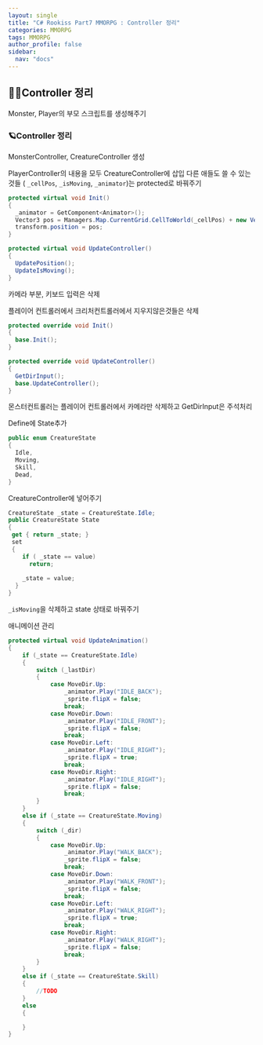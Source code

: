 ```yaml
---
layout: single
title: "C# Rookiss Part7 MMORPG : Controller 정리"
categories: MMORPG
tags: MMORPG
author_profile: false
sidebar:
  nav: "docs"
---
```



## 🙇‍♀️Controller 정리


Monster, Player의 부모 스크립트를 생성해주기


### 🪐Controller 정리


MonsterController, CreatureController 생성


PlayerController의 내용을 모두 CreatureController에 삽입
다른 애들도 쓸 수 있는 것들 ( `_cellPos`, `_isMoving`, `_animator`)는 protected로 바꿔주기

```cs
protected virtual void Init()
{
  _animator = GetComponent<Animator>();
  Vector3 pos = Managers.Map.CurrentGrid.CellToWorld(_cellPos) + new Vector3(0.5f, 0.5f);
  transform.position = pos;
}

protected virtual void UpdateController()
{
  UpdatePosition();
  UpdateIsMoving();
}
```

카메라 부분, 키보드 입력은 삭제

플레이어 컨트롤러에서 크리처컨트롤러에서 지우지않은것들은 삭제

```cs
protected override void Init()
{
  base.Init();
}

protected override void UpdateController()
{
  GetDirInput();
  base.UpdateController();
}
```

몬스터컨트롤러는 플레이어 컨트롤러에서 카메라만 삭제하고 GetDirInput은 주석처리


Define에 State추가
```cs
public enum CreatureState
{
  Idle,
  Moving,
  Skill,
  Dead,
}
```

CreatureController에 넣어주기
```cs
CreatureState _state = CreatureState.Idle;
public CreatureState State
{
 get { return _state; }
 set 
 {
    if ( _state == value)
      return;
    
    _state = value;
  }
}
```

`_isMoving`을 삭제하고 state 상태로 바꿔주기


애니메이션 관리

```cs
protected virtual void UpdateAnimation()
{
    if (_state == CreatureState.Idle)
    {
        switch (_lastDir)
        {
            case MoveDir.Up:
                _animator.Play("IDLE_BACK");
                _sprite.flipX = false;
                break;
            case MoveDir.Down:
                _animator.Play("IDLE_FRONT");
                _sprite.flipX = false;
                break;
            case MoveDir.Left:
                _animator.Play("IDLE_RIGHT");
                _sprite.flipX = true;
                break;
            case MoveDir.Right:
                _animator.Play("IDLE_RIGHT");
                _sprite.flipX = false;
                break;
        }
    }
    else if (_state == CreatureState.Moving)
    {
        switch (_dir)
        {
            case MoveDir.Up:
                _animator.Play("WALK_BACK");
                _sprite.flipX = false;
                break;
            case MoveDir.Down:
                _animator.Play("WALK_FRONT");
                _sprite.flipX = false;
                break;
            case MoveDir.Left:
                _animator.Play("WALK_RIGHT");
                _sprite.flipX = true;
                break;
            case MoveDir.Right:
                _animator.Play("WALK_RIGHT");
                _sprite.flipX = false;
                break;
        }
    }
    else if (_state == CreatureState.Skill)
    {
        //TODO
    }
    else
    {

    }
}
```





